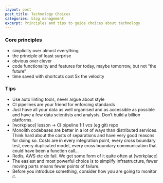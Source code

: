 ```yaml
---
layout: post
post_title: Technology Choices
categories: blog management
excerpt: Principles and tips to guide choices about technology
---
```

### Core principles

- simplicity over almost everything
- the principle of least surprise
- obvious over clever
- code functionality and features for today, maybe tomorrow, but not “the future”
- time saved with shortcuts cost 5x the velocity

### Tips

- Use auto linting tools, never argue about style
- CI pipelines are your friend for enforcing standards
- Just have all your data as well organised and as accessible as possible and have a few data scientists and analysts. Don’t build a billion platforms.
- [workplace] lesson → CI pipeline 1:1 vcs (eg git) repo
- Monolith codebases are better in a lot of ways than distributed services. Think hard about the costs of separations and have very good reasons for doing so. Costs are in every integration point, every cross boundary test, every duplicated model, every cross boundary communication that could have been a function call...
- Redis, AWS etc do fail. We get some form of it quite often at [workplace]
- The easiest and most powerful choice is to simplify infrastructure, fewer moving parts means fewer points of failure.
- Before you introduce something, consider how you are going to monitor it.
